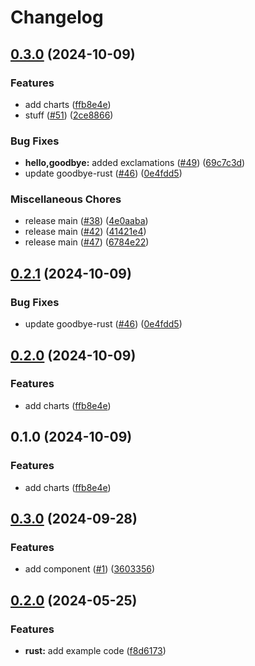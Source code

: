 # Changelog

## [0.3.0](https://github.com/aajimal/release-please-monorepo/compare/goodbye-v0.2.1...goodbye@v0.3.0) (2024-10-09)


### Features

* add charts ([ffb8e4e](https://github.com/aajimal/release-please-monorepo/commit/ffb8e4ec9faa4d8d168d9407047e9d1d14a4c6d2))
* stuff ([#51](https://github.com/aajimal/release-please-monorepo/issues/51)) ([2ce8866](https://github.com/aajimal/release-please-monorepo/commit/2ce88669008ddce54bb320a76d992db8876e616f))


### Bug Fixes

* **hello,goodbye:** added exclamations ([#49](https://github.com/aajimal/release-please-monorepo/issues/49)) ([69c7c3d](https://github.com/aajimal/release-please-monorepo/commit/69c7c3de18044998282471760b18b011e3012e29))
* update goodbye-rust ([#46](https://github.com/aajimal/release-please-monorepo/issues/46)) ([0e4fdd5](https://github.com/aajimal/release-please-monorepo/commit/0e4fdd596d603f370ac7763a321403a01ed1b454))


### Miscellaneous Chores

* release main ([#38](https://github.com/aajimal/release-please-monorepo/issues/38)) ([4e0aaba](https://github.com/aajimal/release-please-monorepo/commit/4e0aabac90c1d04f1fce768ef874aae487412c03))
* release main ([#42](https://github.com/aajimal/release-please-monorepo/issues/42)) ([41421e4](https://github.com/aajimal/release-please-monorepo/commit/41421e4c774b2b4724f556a4169e62fdea8ddc44))
* release main ([#47](https://github.com/aajimal/release-please-monorepo/issues/47)) ([6784e22](https://github.com/aajimal/release-please-monorepo/commit/6784e226ff47bb79aafbb3bd98e88411b10ad719))

## [0.2.1](https://github.com/aajimal/release-please-monorepo/compare/goodbye_rust@v0.2.0...goodbye_rust@v0.2.1) (2024-10-09)


### Bug Fixes

* update goodbye-rust ([#46](https://github.com/aajimal/release-please-monorepo/issues/46)) ([0e4fdd5](https://github.com/aajimal/release-please-monorepo/commit/0e4fdd596d603f370ac7763a321403a01ed1b454))

## [0.2.0](https://github.com/aajimal/release-please-monorepo/compare/goodbye_rust-v0.1.0...goodbye_rust@v0.2.0) (2024-10-09)


### Features

* add charts ([ffb8e4e](https://github.com/aajimal/release-please-monorepo/commit/ffb8e4ec9faa4d8d168d9407047e9d1d14a4c6d2))

## 0.1.0 (2024-10-09)


### Features

* add charts ([ffb8e4e](https://github.com/aajimal/release-please-monorepo/commit/ffb8e4ec9faa4d8d168d9407047e9d1d14a4c6d2))

## [0.3.0](https://github.com/astriaorg/release-please-monorepo/compare/goodbye_rust-v0.2.0...goodbye_rust@v0.3.0) (2024-09-28)


### Features

* add component ([#1](https://github.com/astriaorg/release-please-monorepo/issues/1)) ([3603356](https://github.com/astriaorg/release-please-monorepo/commit/3603356f99349ed729f63c856014f95a7f754d4f))

## [0.2.0](https://github.com/amarjanica/release-please-monorepo-example/compare/hello_rust-v0.1.0...hello_rust@v0.2.0) (2024-05-25)


### Features

* **rust:** add example code ([f8d6173](https://github.com/amarjanica/release-please-monorepo-example/commit/f8d61736e63e4c1baf1d881c50556fa0ba6829d0))
